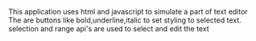 
This application uses html and javascript to simulate a part of text editor
The are buttons like bold,underline,italic to set styling to selected text.
selection and range api's are used  to select and edit the text
